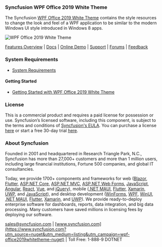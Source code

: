 ### Syncfusion WPF Office 2019 White Theme
The Syncfusion [WPF Office 2019 White Theme](https://www.syncfusion.com/wpf-controls/themestudio?utm_source=nuget&utm_medium=listing&utm_campaign=wpf-office2019whitetheme-nuget) contains the style resources to change the look and feel of a WPF application to be similar to the modern Windows UI style introduced in Windows 8 apps.

![WPF Office 2019 White Theme](https://cdn.syncfusion.com/nuget-readme/wpf/wpf-office2019white.png)

[Features Overview](https://www.syncfusion.com/wpf-controls/themestudio?utm_source=nuget&utm_medium=listing&utm_campaign=wpf-office2019whitetheme-nuget) | [Docs](https://help.syncfusion.com/wpf/themes/skin-manager?utm_source=nuget&utm_medium=listing&utm_campaign=wpf-office2019whitetheme-nuget) | [Online Demo](https://github.com/syncfusion/wpf-demos?utm_source=nuget&utm_medium=listing&utm_campaign=wpf-office2019whitetheme-nuget) | [Support](https://support.syncfusion.com/create?utm_source=nuget&utm_medium=listing&utm_campaign=wpf-office2019whitetheme-nuget) | [Forums](https://www.syncfusion.com/forums/wpf?utm_source=nuget&utm_medium=listing&utm_campaign=wpf-office2019whitetheme-nuget) | [Feedback](https://www.syncfusion.com/feedback/wpf?utm_source=nuget&utm_medium=listing&utm_campaign=wpf-office2019whitetheme-nuget)

### System Requirements

* [System Requirements](https://help.syncfusion.com/wpf/installation/system-requirements?utm_source=nuget&utm_medium=listing&utm_campaign=wpf-office2019whitetheme-nuget)

#### Getting Started

* [Getting Started with WPF Office 2019 White Theme](https://help.syncfusion.com/wpf/themes/skin-manager?utm_source=nuget&utm_medium=listing&utm_campaign=wpf-office2019whitetheme-nuget)

### License

This is a commercial product and requires a paid license for possession or use. Syncfusion’s licensed software, including this component, is subject to the terms and conditions of [Syncfusion's EULA](https://www.syncfusion.com/eula/es/?utm_source=nuget&utm_medium=listing&utm_campaign=wpf-office2019whitetheme-nuget). You can purchase a license [here](https://www.syncfusion.com/sales/products?utm_source=nuget&utm_medium=listing&utm_campaign=wpf-office2019whitetheme-nuget) or start a free 30-day trial [here](https://www.syncfusion.com/account/manage-trials/start-trials?utm_source=nuget&utm_medium=listing&utm_campaign=wpf-office2019whitetheme-nuget).

### About Syncfusion

Founded in 2001 and headquartered in Research Triangle Park, N.C., Syncfusion has more than 27,000+ customers and more than 1 million users, including large financial institutions, Fortune 500 companies, and global IT consultancies.
 
Today, we provide 1700+ components and frameworks for web ([Blazor](https://www.syncfusion.com/blazor-components?utm_source=nuget&utm_medium=listing&utm_campaign=wpf-office2019whitetheme-nuget), [Flutter](https://www.syncfusion.com/flutter-widgets?utm_source=nuget&utm_medium=listing&utm_campaign=wpf-office2019whitetheme-nuget), [ASP.NET Core](https://www.syncfusion.com/aspnet-core-ui-controls?utm_source=nuget&utm_medium=listing&utm_campaign=wpf-office2019whitetheme-nuget), [ASP.NET MVC](https://www.syncfusion.com/aspnet-mvc-ui-controls?utm_source=nuget&utm_medium=listing&utm_campaign=wpf-office2019whitetheme-nuget), [ASP.NET Web Forms](https://www.syncfusion.com/jquery/aspnet-webforms-ui-controls?utm_source=nuget&utm_medium=listing&utm_campaign=wpf-office2019whitetheme-nuget), [JavaScript](https://www.syncfusion.com/javascript-ui-controls?utm_source=nuget&utm_medium=listing&utm_campaign=wpf-office2019whitetheme-nuget), [Angular](https://www.syncfusion.com/angular-ui-components?utm_source=nuget&utm_medium=listing&utm_campaign=wpf-office2019whitetheme-nuget), [React](https://www.syncfusion.com/react-ui-components?utm_source=nuget&utm_medium=listing&utm_campaign=wpf-office2019whitetheme-nuget), [Vue](https://www.syncfusion.com/vue-ui-components?utm_source=nuget&utm_medium=listing&utm_campaign=wpf-office2019whitetheme-nuget), and [jQuery](https://www.syncfusion.com/jquery-ui-widgets?utm_source=nuget&utm_medium=listing&utm_campaign=wpf-office2019whitetheme-nuget)), mobile ([.NET MAUI](https://www.syncfusion.com/maui-controls?utm_source=nuget&utm_medium=listing&utm_campaign=wpf-office2019whitetheme-nuget), [Flutter](https://www.syncfusion.com/flutter-widgets?utm_source=nuget&utm_medium=listing&utm_campaign=wpf-office2019whitetheme-nuget), [Xamarin](https://www.syncfusion.com/xamarin-ui-controls?utm_source=nuget&utm_medium=listing&utm_campaign=wpf-office2019whitetheme-nuget), [UWP](https://www.syncfusion.com/uwp-ui-controls?utm_source=nuget&utm_medium=listing&utm_campaign=wpf-office2019whitetheme-nuget), and [JavaScript](https://www.syncfusion.com/javascript-ui-controls?utm_source=nuget&utm_medium=listing&utm_campaign=wpf-office2019whitetheme-nuget)), and desktop development ([WinForms](https://www.syncfusion.com/winforms-ui-controls?utm_source=nuget&utm_medium=listing&utm_campaign=wpf-office2019whitetheme-nuget), [WPF](https://www.syncfusion.com/wpf-controls?utm_source=nuget&utm_medium=listing&utm_campaign=wpf-office2019whitetheme-nuget), [WinUI](https://www.syncfusion.com/winui-controls?utm_source=nuget&utm_medium=listing&utm_campaign=wpf-office2019whitetheme-nuget), [.NET MAUI](https://www.syncfusion.com/maui-controls?utm_source=nuget&utm_medium=listing&utm_campaign=wpf-office2019whitetheme-nuget), [Flutter](https://www.syncfusion.com/flutter-widgets?utm_source=nuget&utm_medium=listing&utm_campaign=wpf-office2019whitetheme-nuget), [Xamarin](https://www.syncfusion.com/xamarin-ui-controls?utm_source=nuget&utm_medium=listing&utm_campaign=wpf-office2019whitetheme-nuget), and [UWP](https://www.syncfusion.com/uwp-ui-controls?utm_source=nuget&utm_medium=listing&utm_campaign=wpf-office2019whitetheme-nuget)). We provide ready-to-deploy enterprise software for dashboards, reports, data integration, and big data processing. Many customers have saved millions in licensing fees by deploying our software.

[sales@syncfusion.com](mailto:sales@syncfusion.com?Subject=Syncfusion%20WPF%20Office2019White%20Theme%20-%20NuGet) | [www.syncfusion.com](https://www.syncfusion.com?utm_source=nuget&utm_medium=listing&utm_campaign=wpf-office2019whitetheme-nuget) | Toll Free: 1-888-9 DOTNET


